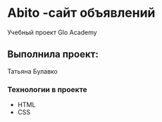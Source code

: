 # Abito -сайт объявлений 
Учебный проект Glo Academy
## Выполнила проект: 
Татьяна Булавко
### Технологии в проекте
- HTML
- CSS
